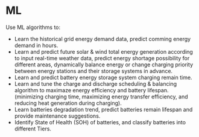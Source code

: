 # ML

Use ML algorithms to:
- Learn the historical grid energy demand data, predict comming energy demand in hours.
- Learn and predict future solar & wind total energy generation according to input real-time weather data, predict energy shortage possibility for different areas, dynamically balance energy or change charging priority between energy stations and their storage systems in advance.
- Learn and predict battery energy storage system charging remain time.
- Learn and tune the charge and discharge scheduling & balancing algorithm to maximaze energy efficiency and battery lifespan. (minimizing charging time, maximizing energy transfer efficiency, and reducing heat generation during charging).
- Learn batteries degradation trend, predict batteries remain lifespan and provide maintenance suggestions.
- Identify State of Health (SOH) of batteries, and classify batteries into different Tiers.
